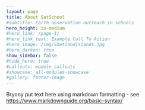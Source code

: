 ```yaml
---
layout: page
title: About SatSchool
#subtitle: Earth observation outreach in schools
hero_height: is-medium
#hero_link: /page-1/
#hero_link_text: Example Call To Action
#hero_image: /img/ShetlandIslands.jpg
#hero_darken: true
show_sidebar: false
#hide_hero: true
#callouts: module_callouts
#showcase: all-modules-showcase
#gallery: footer-image
---
```


Bryony put text here using markdown formatting - see https://www.markdownguide.org/basic-syntax/
